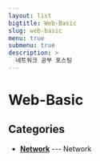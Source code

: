 ```yaml
---
layout: list
bigtitle: Web-Basic
slug: web-basic
menu: true
submenu: true
description: >
  네트워크 공부 포스팅
---
```


# Web-Basic

## Categories

- [**Network**](/network/) --- Network

[network]: /network/
